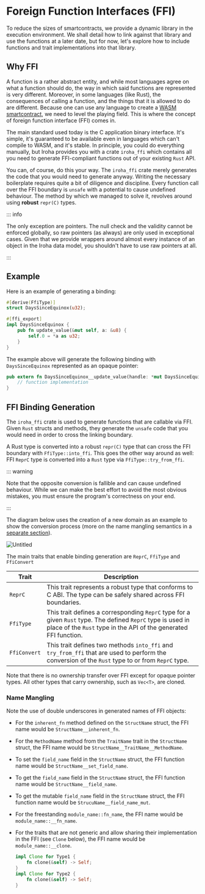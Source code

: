 # Foreign Function Interfaces (FFI)

To reduce the sizes of smartcontracts, we provide a dynamic library in the
execution environment. We shall detail how to link against that library and
use the functions at a later date, but for now, let's explore how to
include functions and trait implementations into that library.

## Why FFI

A function is a rather abstract entity, and while most languages agree on
what a function should do, the way in which said functions are represented
is very different. Moreover, in some languages (like Rust), the
consequences of calling a function, and the things that it is allowed to do
are different. Because one can use any language to create a
[WASM smartcontract](./../guide/blockchain/wasm.md), we need to level the
playing field. This is where the concept of foreign function interface
(FFI) comes in.

The main standard used today is the C application binary interface. It's
simple, it's guaranteed to be available even in languages which can't
compile to WASM, and it's stable. In principle, you could do everything
manually, but Iroha provides you with a crate `iroha_ffi` which contains
all you need to generate FFI-compliant functions out of your existing
`Rust` API.

You can, of course, do this your way. The `iroha_ffi` crate merely
generates the code that you would need to generate anyway. Writing the
necessary boilerplate requires quite a bit of diligence and discipline.
Every function call over the FFI boundary is `unsafe` with a potential to
cause undefined behaviour. The method by which we managed to solve it,
revolves around using **robust** `repr(C)` types.

::: info

The only exception are pointers. The null check and the validity cannot be
enforced globally, so raw pointers (as always) are only used in exceptional
cases. Given that we provide wrappers around almost every instance of an
object in the Iroha data model, you shouldn't have to use raw pointers at
all.

:::

## Example

Here is an example of generating a binding:

```rust
#[derive(FfiType)]
struct DaysSinceEquinox(u32);

#[ffi_export]
impl DaysSinceEquinox {
    pub fn update_value(&mut self, a: &u8) {
        self.0 = *a as u32;
    }
}
```

The example above will generate the following binding with
`DaysSinceEquinox` represented as an opaque pointer:

```rust
pub extern fn DaysSinceEquinox__update_value(handle: *mut DaysSinceEquinox, a: *const u8) -> FfiReturn {
    // function implementation
}
```

## FFI Binding Generation

The `iroha_ffi` crate is used to generate functions that are callable via
FFI. Given `Rust` structs and methods, they generate the `unsafe` code that
you would need in order to cross the linking boundary.

A Rust type is converted into a robust `repr(C)` type that can cross the
FFI boundary with `FfiType::into_ffi`. This goes the other way around as
well: FFI `ReprC` type is converted into a `Rust` type via
`FfiType::try_from_ffi`.

::: warning

Note that the opposite conversion is fallible and can cause undefined
behaviour. While we can make the best effort to avoid the most obvious
mistakes, you must ensure the program's correctness on your end.

:::

The diagram below uses the creation of a new domain as an example to show
the conversion process (more on the name mangling semantics in a
[separate section](#name-mangling)).

![Untitled](/img/ffi.png)

The main traits that enable binding generation are `ReprC`, `FfiType` and
`FfiConvert`

<!-- Check: might change in future releases -->

| Trait        | Description                                                                                                                                                                     |
| ------------ | ------------------------------------------------------------------------------------------------------------------------------------------------------------------------------- |
| `ReprC`      | This trait represents a robust type that conforms to C ABI. The type can be safely shared across FFI boundaries.                                                                |
| `FfiType`    | This trait defines a corresponding `ReprC` type for a given `Rust` type. The defined `ReprC` type is used in place of the `Rust` type in the API of the generated FFI function. |
| `FfiConvert` | This trait defines two methods `into_ffi` and `try_from_ffi` that are used to perform the conversion of the `Rust` type to or from `ReprC` type.                                |

Note that there is no ownership transfer over FFI except for opaque pointer
types. All other types that carry ownership, such as `Vec<T>`, are cloned.

### Name Mangling

Note the use of double underscores in generated names of FFI objects:

- For the `inherent_fn` method defined on the `StructName` struct, the FFI
  name would be `StructName__inherent_fn`.
- For the `MethodName` method from the `TraitName` trait in the
  `StructName` struct, the FFI name would be
  `StructName__TraitName__MethodName`.
- To set the `field_name` field in the `StructName` struct, the FFI
  function name would be `StructName__set_field_name`.
- To get the `field_name` field in the `StructName` struct, the FFI
  function name would be `StructName__field_name`.
- To get the mutable `field_name` field in the `StructName` struct, the FFI
  function name would be `StrucuName__field_name_mut`.
- For the freestanding `module_name::fn_name`, the FFI name would be
  `module_name::__fn_name`.
- For the traits that are not generic and allow sharing their
  implementation in the FFI (see `Clone` below), the FFI name would be
  `module_name::__clone`.

  ```rust
  impl Clone for Type1 {
      fn clone(&self) -> Self;
  }
  impl Clone for Type2 {
      fn clone(&self) -> Self;
  }
  ```
